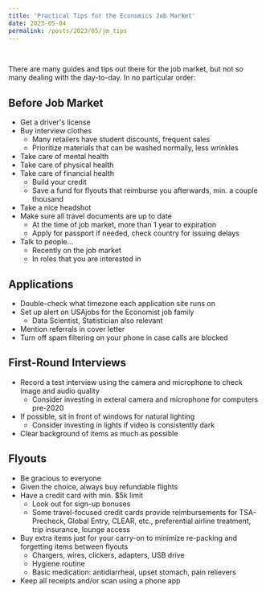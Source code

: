 ```yaml
---
title: 'Practical Tips for the Economics Job Market'
date: 2023-05-04
permalink: /posts/2023/05/jm_tips
---
```


&nbsp; 

There are many guides and tips out there for the job market, but not so many dealing with the day-to-day. In no particular order:

## Before Job Market 
- Get a driver's license
- Buy interview clothes
  - Many retailers have student discounts, frequent sales 
  - Prioritize materials that can be washed normally, less wrinkles
- Take care of mental health 
- Take care of physical health
- Take care of financial health
  - Build your credit 
  - Save a fund for flyouts that reimburse you afterwards, min. a couple thousand
- Take a nice headshot 
- Make sure all travel documents are up to date 
  - At the time of job market, more than 1 year to expiration
  - Apply for passport if needed, check country for issuing delays 
- Talk to people...
  - Recently on the job market
  - In roles that you are interested in

## Applications
- Double-check what timezone each application site runs on
- Set up alert on USAjobs for the Economist job family
  - Data Scientist, Statistician also relevant
- Mention referrals in cover letter 
- Turn off spam filtering on your phone in case calls are blocked

## First-Round Interviews
- Record a test interview using the camera and microphone to check image and audio quality
  - Consider investing in exteral camera and microphone for computers pre-2020 
- If possible, sit in front of windows for natural lighting
  - Consider investing in lights if video is consistently dark 
- Clear background of items as much as possible

## Flyouts 
- Be gracious to everyone
- Given the choice, always buy refundable flights
- Have a credit card with min. $5k limit
  - Look out for sign-up bonuses
  - Some travel-focused credit cards provide reimbursements for TSA-Precheck, Global Entry, CLEAR, etc., preferential airline treatment, trip insurance, lounge access 
- Buy extra items just for your carry-on to minimize re-packing and forgetting items between flyouts
  - Chargers, wires, clickers, adapters, USB drive
  - Hygiene routine 
  - Basic medication: antidiarrheal, upset stomach, pain relievers 
- Keep all receipts and/or scan using a phone app
